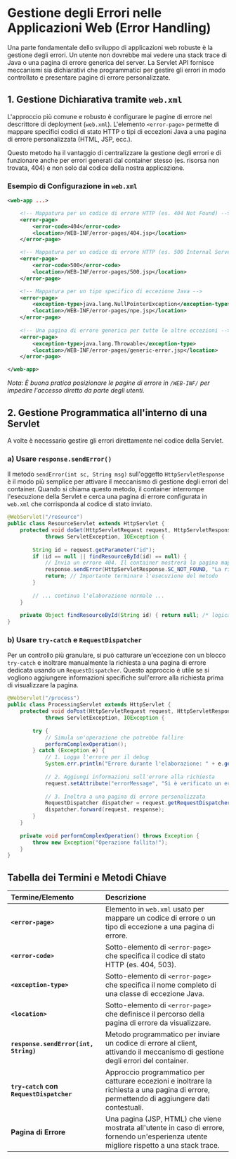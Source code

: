 # Gestione degli Errori nelle Applicazioni Web (Error Handling)

Una parte fondamentale dello sviluppo di applicazioni web robuste è la gestione degli errori. Un utente non dovrebbe mai vedere una stack trace di Java o una pagina di errore generica del server. La Servlet API fornisce meccanismi sia dichiarativi che programmatici per gestire gli errori in modo controllato e presentare pagine di errore personalizzate.

## 1. Gestione Dichiarativa tramite `web.xml`

L'approccio più comune e robusto è configurare le pagine di errore nel descrittore di deployment (`web.xml`). L'elemento `<error-page>` permette di mappare specifici codici di stato HTTP o tipi di eccezioni Java a una pagina di errore personalizzata (HTML, JSP, ecc.).

Questo metodo ha il vantaggio di centralizzare la gestione degli errori e di funzionare anche per errori generati dal container stesso (es. risorsa non trovata, 404) e non solo dal codice della nostra applicazione.

### Esempio di Configurazione in `web.xml`

```xml
<web-app ...>

    <!-- Mappatura per un codice di errore HTTP (es. 404 Not Found) -->
    <error-page>
        <error-code>404</error-code>
        <location>/WEB-INF/error-pages/404.jsp</location>
    </error-page>

    <!-- Mappatura per un codice di errore HTTP (es. 500 Internal Server Error) -->
    <error-page>
        <error-code>500</error-code>
        <location>/WEB-INF/error-pages/500.jsp</location>
    </error-page>

    <!-- Mappatura per un tipo specifico di eccezione Java -->
    <error-page>
        <exception-type>java.lang.NullPointerException</exception-type>
        <location>/WEB-INF/error-pages/npe.jsp</location>
    </error-page>
    
    <!-- Una pagina di errore generica per tutte le altre eccezioni -->
    <error-page>
        <exception-type>java.lang.Throwable</exception-type>
        <location>/WEB-INF/error-pages/generic-error.jsp</location>
    </error-page>

</web-app>
```

*Nota: È buona pratica posizionare le pagine di errore in `/WEB-INF/` per impedire l'accesso diretto da parte degli utenti.*

## 2. Gestione Programmatica all'interno di una Servlet

A volte è necessario gestire gli errori direttamente nel codice della Servlet.

### a) Usare `response.sendError()`

Il metodo `sendError(int sc, String msg)` sull'oggetto `HttpServletResponse` è il modo più semplice per attivare il meccanismo di gestione degli errori del container. Quando si chiama questo metodo, il container interrompe l'esecuzione della Servlet e cerca una pagina di errore configurata in `web.xml` che corrisponda al codice di stato inviato.

```java
@WebServlet("/resource")
public class ResourceServlet extends HttpServlet {
    protected void doGet(HttpServletRequest request, HttpServletResponse response)
            throws ServletException, IOException {
        
        String id = request.getParameter("id");
        if (id == null || findResourceById(id) == null) {
            // Invia un errore 404. Il container mostrerà la pagina mappata in web.xml.
            response.sendError(HttpServletResponse.SC_NOT_FOUND, "La risorsa richiesta non è stata trovata.");
            return; // Importante terminare l'esecuzione del metodo
        }
        
        // ... continua l'elaborazione normale ...
    }
    
    private Object findResourceById(String id) { return null; /* logica fittizia */ }
}
```

### b) Usare `try-catch` e `RequestDispatcher`

Per un controllo più granulare, si può catturare un'eccezione con un blocco `try-catch` e inoltrare manualmente la richiesta a una pagina di errore dedicata usando un `RequestDispatcher`. Questo approccio è utile se si vogliono aggiungere informazioni specifiche sull'errore alla richiesta prima di visualizzare la pagina.

```java
@WebServlet("/process")
public class ProcessingServlet extends HttpServlet {
    protected void doPost(HttpServletRequest request, HttpServletResponse response)
            throws ServletException, IOException {
        
        try {
            // Simula un'operazione che potrebbe fallire
            performComplexOperation();
        } catch (Exception e) {
            // 1. Logga l'errore per il debug
            System.err.println("Errore durante l'elaborazione: " + e.getMessage());
            
            // 2. Aggiungi informazioni sull'errore alla richiesta
            request.setAttribute("errorMessage", "Si è verificato un errore imprevisto durante l'elaborazione.");
            
            // 3. Inoltra a una pagina di errore personalizzata
            RequestDispatcher dispatcher = request.getRequestDispatcher("/WEB-INF/error-pages/processing-error.jsp");
            dispatcher.forward(request, response);
        }
    }
    
    private void performComplexOperation() throws Exception {
        throw new Exception("Operazione fallita!");
    }
}
```

## Tabella dei Termini e Metodi Chiave

| Termine/Elemento | Descrizione |
| :--- | :--- |
| **`<error-page>`** | Elemento in `web.xml` usato per mappare un codice di errore o un tipo di eccezione a una pagina di errore. |
| **`<error-code>`** | Sotto-elemento di `<error-page>` che specifica il codice di stato HTTP (es. 404, 503). |
| **`<exception-type>`** | Sotto-elemento di `<error-page>` che specifica il nome completo di una classe di eccezione Java. |
| **`<location>`** | Sotto-elemento di `<error-page>` che definisce il percorso della pagina di errore da visualizzare. |
| **`response.sendError(int, String)`** | Metodo programmatico per inviare un codice di errore al client, attivando il meccanismo di gestione degli errori del container. |
| **`try-catch` con `RequestDispatcher`** | Approccio programmatico per catturare eccezioni e inoltrare la richiesta a una pagina di errore, permettendo di aggiungere dati contestuali. |
| **Pagina di Errore** | Una pagina (JSP, HTML) che viene mostrata all'utente in caso di errore, fornendo un'esperienza utente migliore rispetto a una stack trace. |
